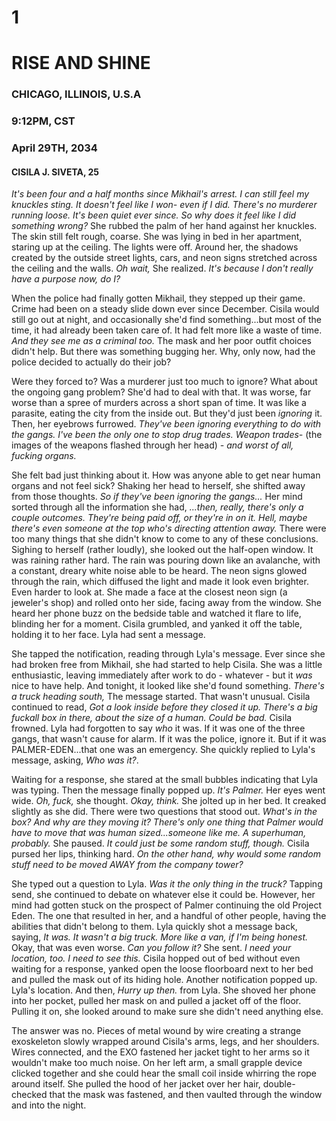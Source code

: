 # 1
# RISE AND SHINE
### CHICAGO, ILLINOIS, U.S.A
### 9:12PM, CST
### April 29TH, 2034
#### CISILA J. SIVETA, 25

*It's been four and a half months since Mikhail's arrest. I can still feel my knuckles sting. It doesn't feel like I won- even if I did. There's no murderer running loose. It's been quiet ever since. So why does it feel like I did something wrong?* She rubbed the palm of her hand against her knuckles. The skin still felt rough, coarse. She was lying in bed in her apartment, staring up at the ceiling. The lights were off. Around her, the shadows created by the outside street lights, cars, and neon signs stretched across the ceiling and the walls. *Oh wait,* She realized. *It's because I don't really have a purpose now, do I?*

When the police had finally gotten Mikhail, they stepped up their game. Crime had been on a steady slide down ever since December. Cisila would still go out at night, and occasionally she'd find something...but most of the time, it had already been taken care of. It had felt more like a waste of time. *And they see me as a criminal too.* The mask and her poor outfit choices didn't help. But there was something bugging her. Why, only now, had the police decided to actually do their job?

Were they forced to? Was a murderer just too much to ignore? What about the ongoing gang problem? She'd had to deal with that. It was worse, far worse than a spree of murders across a short span of time. It was like a parasite, eating the city from the inside out. But they'd just been *ignoring* it. Then, her eyebrows furrowed. *They've been ignoring everything to do with the gangs. I've been the only one to stop drug trades. Weapon trades-* (the images of the weapons flashed through her head) *- and worst of all, fucking organs.*

She felt bad just thinking about it. How was anyone able to get near human organs and not feel sick? Shaking her head to herself, she shifted away from those thoughts. *So if they've been ignoring the gangs...*  Her mind sorted through all the information she had, *...then, really, there's only a couple outcomes. They're being paid off, or they're in on it. Hell, maybe there's even someone at the top who's directing attention away.* There were too many things that she didn't know to come to any of these conclusions. Sighing to herself (rather loudly), she looked out the half-open window. It was raining rather hard. The rain was pouring down like an avalanche, with a constant, dreary white noise able to be heard. The neon signs glowed through the rain, which diffused the light and made it look even brighter. Even harder to look at. She made a face at the closest neon sign (a jeweler's shop) and rolled onto her side, facing away from the window. She heard her phone buzz on the bedside table and watched it flare to life, blinding her for a moment. Cisila grumbled, and yanked it off the table, holding it to her face. Lyla had sent a message.

She tapped the notification, reading through Lyla's message. Ever since she had broken free from Mikhail, she had started to help Cisila. She was a little enthusiastic, leaving immediately after work to do - whatever - but it *was* nice to have help. And tonight, it looked like she'd found something. *There's a truck heading south,* The message started. That wasn't unusual. Cisila continued to read, *Got a look inside before they closed it up. There's a big fuckall box in there, about the size of a human. Could be bad.* Cisila frowned. Lyla had forgotten to say *who* it was. If it was one of the three gangs, that wasn't cause for alarm. If it was the police, ignore it. But if it was PALMER-EDEN...that one was an emergency. She quickly replied to Lyla's message, asking, *Who was it?*.

Waiting for a response, she stared at the small bubbles indicating that Lyla was typing. Then the message finally popped up. *It's Palmer.* Her eyes went wide. *Oh, fuck,* she thought. *Okay, think.* She jolted up in her bed. It creaked slightly as she did. There were two questions that stood out. *What's in the box? And why are they moving it? There's only one thing that Palmer would have to move that was human sized...someone like me. A superhuman, probably.* She paused. *It could just be some random stuff, though.* Cisila pursed her lips, thinking hard. *On the other hand, why would some random stuff need to be moved AWAY from the company tower?*

She typed out a question to Lyla. *Was it the only thing in the truck?* Tapping send, she continued to debate on whatever else it could be. However, her mind had gotten stuck on the prospect of Palmer continuing the old Project Eden. The one that resulted in her, and a handful of other people, having the abilities that didn't belong to them. Lyla quickly shot a message back, saying, *It was. It wasn't a big truck. More like a van, if I'm being honest.* Okay, that was even worse. *Can you follow it?* She sent. *I need your location, too. I need to see this.* Cisila hopped out of bed without even waiting for a response, yanked open the loose floorboard next to her bed and pulled the mask out of its hiding hole. Another notification popped up. Lyla's location. And then, *Hurry up then.* from Lyla. She shoved her phone into her pocket, pulled her mask on and pulled a jacket off of the floor. Pulling it on, she looked around to make sure she didn't need anything else.

The answer was no. Pieces of metal wound by wire creating a strange exoskeleton slowly wrapped around Cisila's arms, legs, and her shoulders. Wires connected, and the EXO fastened her jacket tight to her arms so it wouldn't make too much noise. On her left arm, a small grapple device clicked together and she could hear the small coil inside whirring the rope around itself. She pulled the hood of her jacket over her hair, double-checked that the mask was fastened, and then vaulted through the window and into the night.
